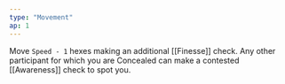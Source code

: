 ```yaml
---
type: "Movement"
ap: 1
---
```


Move `Speed - 1` hexes making an additional [[Finesse]] check. Any other participant for which you are Concealed can make a contested [[Awareness]] check to spot you.
